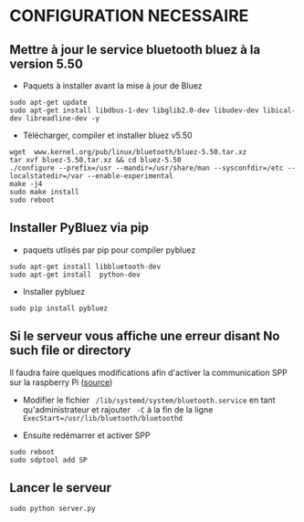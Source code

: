 # CONFIGURATION NECESSAIRE

## Mettre à jour le service bluetooth bluez à la version 5.50


+ Paquets à installer avant la mise à jour de Bluez
```
sudo apt-get update
sudo apt-get install libdbus-1-dev libglib2.0-dev libudev-dev libical-dev libreadline-dev -y
```

+ Télécharger, compiler et installer bluez v5.50

```
wget  www.kernel.org/pub/linux/bluetooth/bluez-5.50.tar.xz
tar xvf bluez-5.50.tar.xz && cd bluez-5.50
./configure --prefix=/usr --mandir=/usr/share/man --sysconfdir=/etc --localstatedir=/var --enable-experimental 
make -j4
sudo make install
sudo reboot
```


## Installer PyBluez via pip
+ paquets utlisés par pip pour compiler pybluez

```
sudo apt-get install libbluetooth-dev
sudo apt-get install  python-dev
```

+ Installer pybluez
```
sudo pip install pybluez
```

## Si le serveur vous affiche une erreur disant **No such file or directory** 
Il faudra faire quelques modifications afin d'activer la communication SPP sur la raspberry Pi ([source](https://www.raspberrypi.org/forums/viewtopic.php?t=133263&p=887944))
+ Modifier le fichier 
` /lib/systemd/system/bluetooth.service` en tant qu'administrateur et rajouter ` -C` à la fin de la ligne `ExecStart=/usr/lib/bluetooth/bluetoothd`

+ Ensuite redémarrer et activer SPP
```
sudo reboot
sudo sdptool add SP
```
## Lancer le serveur

`sudo python server.py`